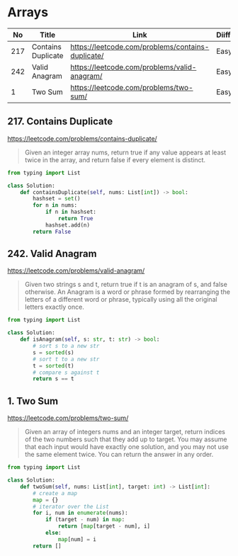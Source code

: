 # Arrays

| No  | Title              | Link                                              | Diifficulty |
| --- | ------------------ | ------------------------------------------------- | ----------- |
| 217 | Contains Duplicate | https://leetcode.com/problems/contains-duplicate/ | Easy        |
| 242 | Valid Anagram      | https://leetcode.com/problems/valid-anagram/      | Easy        |
| 1   | Two Sum            | https://leetcode.com/problems/two-sum/            | Easy        |


## 217. Contains Duplicate
https://leetcode.com/problems/contains-duplicate/
> Given an integer array nums, return true if any value appears at least twice in the array, and return false if every element is distinct.

```python
from typing import List

class Solution:
    def containsDuplicate(self, nums: List[int]) -> bool:
        hashset = set()
        for n in nums:
            if n in hashset:
                return True
            hashset.add(n)
        return False
```


## 242. Valid Anagram

https://leetcode.com/problems/valid-anagram/

> Given two strings s and t, return true if t is an anagram of s, and false otherwise.
> An Anagram is a word or phrase formed by rearranging the letters of a different word or phrase, typically using all the original letters exactly once.


```python
from typing import List

class Solution:
    def isAnagram(self, s: str, t: str) -> bool:
        # sort s to a new str
        s = sorted(s)
        # sort t to a new str
        t = sorted(t)
        # compare s against t
        return s == t
```


## 1. Two Sum
https://leetcode.com/problems/two-sum/


>Given an array of integers nums and an integer target, return indices of the two numbers such that they add up to target.
>You may assume that each input would have exactly one solution, and you may not use the same element twice.
>You can return the answer in any order.

```python
from typing import List

class Solution:
    def twoSum(self, nums: List[int], target: int) -> List[int]:
        # create a map
        map = {}
        # iterator over the List
        for i, num in enumerate(nums):
            if (target - num) in map:
                return [map[target - num], i]
            else:
                map[num] = i
        return []
```